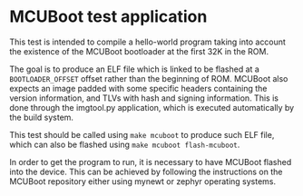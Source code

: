 # MCUBoot test application
This test is intended to compile a hello-world program taking into account
the existence of the MCUBoot bootloader at the first 32K in the ROM.

The goal is to produce an ELF file which is linked to be flashed at a
`BOOTLOADER_OFFSET` offset rather than the beginning of ROM. MCUBoot also
expects an image padded with some specific headers containing the version
information, and TLVs with hash and signing information. This is done through
the imgtool.py application, which is executed automatically by the build
system.

This test should be called using `make mcuboot` to produce such ELF file,
which can also be flashed using `make mcuboot flash-mcuboot`.

In order to get the program to run, it is necessary to have MCUBoot flashed
into the device. This can be achieved by following the instructions on the
MCUBoot repository either using mynewt or zephyr operating systems.
